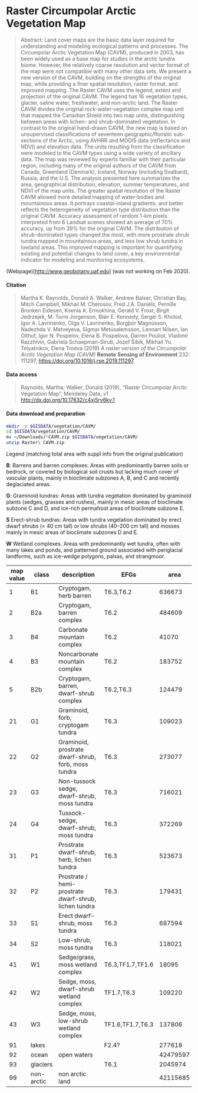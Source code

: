 # Raster Circumpolar Arctic Vegetation Map

> Abstract: Land cover maps are the basic data layer required for understanding and modeling ecological patterns and processes. The Circumpolar Arctic Vegetation Map (CAVM), produced in 2003, has been widely used as a base map for studies in the arctic tundra biome. However, the relatively coarse resolution and vector format of the map were not compatible with many other data sets. We present a new version of the CAVM, building on the strengths of the original map, while providing a finer spatial resolution, raster format, and improved mapping. The Raster CAVM uses the legend, extent and projection of the original CAVM. The legend has 16 vegetation types, glacier, saline water, freshwater, and non-arctic land. The Raster CAVM divides the original rock-water-vegetation complex map unit that mapped the Canadian Shield into two map units, distinguishing between areas with lichen- and shrub-dominated vegetation. In contrast to the original hand-drawn CAVM, the new map is based on unsupervised classifications of seventeen geographic/floristic sub-sections of the Arctic, using AVHRR and MODIS data (reflectance and NDVI) and elevation data. The units resulting from the classification were modeled to the CAVM types using a wide variety of ancillary data. The map was reviewed by experts familiar with their particular region, including many of the original authors of the CAVM from Canada, Greenland (Denmark), Iceland, Norway (including Svalbard), Russia, and the U.S. The analysis presented here summarizes the area, geographical distribution, elevation, summer temperatures, and NDVI of the map units. The greater spatial resolution of the Raster CAVM allowed more detailed mapping of water-bodies and mountainous areas. It portrays coastal-inland gradients, and better reflects the heterogeneity of vegetation type distribution than the original CAVM. Accuracy assessment of random 1-km pixels interpreted from 6 Landsat scenes showed an average of 70% accuracy, up from 39% for the original CAVM. The distribution of shrub-dominated types changed the most, with more prostrate shrub tundra mapped in mountainous areas, and less low shrub tundra in lowland areas. This improved mapping is important for quantifying existing and potential changes to land cover, a key environmental indicator for modeling and monitoring ecosystems.

(Webpage)[http://www.geobotany.uaf.edu] (was not working on Feb 2020).

#### Citation
> Martha K. Raynolds, Donald A. Walker, Andrew Balser, Christian Bay, Mitch Campbell, Mikhail M. Cherosov, Fred J.A. Daniëls, Pernille Bronken Eidesen, Ksenia A. Ermokhina, Gerald V. Frost, Birgit Jedrzejek, M. Torre Jorgenson, Blair E. Kennedy, Sergei S. Kholod, Igor A. Lavrinenko, Olga V. Lavrinenko, Borgþór Magnússon, Nadezhda V. Matveyeva, Sigmar Metúsalemsson, Lennart Nilsen, Ian Olthof, Igor N. Pospelov, Elena B. Pospelova, Darren Pouliot, Vladimir Razzhivin, Gabriela Schaepman-Strub, Jozef Šibík, Mikhail Yu. Telyatnikov, Elena Troeva (2019) *A raster version of the Circumpolar Arctic Vegetation Map (CAVM)* **Remote Sensing of Environment** 232: 111297, https://doi.org/10.1016/j.rse.2019.111297.

#### Data access

> Raynolds, Martha; Walker, Donald (2019), “Raster Circumpolar Arctic Vegetation Map”, Mendeley Data, v1 http://dx.doi.org/10.17632/c4xj5rv6kv.1

#### Data download and preparation

```sh
mkdir -p $GISDATA/vegetation/CAVM/
cd $GISDATA/vegetation/CAVM/
mv ~/Downloads/*CAVM.zip $GISDATA/vegetation/CAVM/
unzip Raster\ CAVM.zip

```

Legend (matching total area with suppl info from the original publication)


**B**: Barrens and barren complexes: Areas with predominantly barren soils or bedrock, or covered by biological soil crusts but lacking much cover of vascular plants, mainly in bioclimate subzones A, B, and C and recently deglaciated areas.

**G**: Graminoid tundras: Areas with tundra vegetation dominated by graminoid plants (sedges, grasses and rushes), mainly in mesic areas of bioclimate subzone C and D, and ice-rich permafrost areas of bioclimate subzone E.

**S** Erect-shrub tundras: Areas with tundra vegetation dominated by erect dwarf shrubs (< 40 cm tall) or low shrubs (40–200 cm tall) and mosses mainly in mesic areas of bioclimate subzones D and E.

**W** Wetland complexes. Areas with predominantly wet tundra, often with many lakes and ponds, and patterned ground associated with periglacial landforms, such as ice-wedge polygons, palsas, and strangmoor.

|map value|class|description|EFGs|area|
|---|---|---|---|---|
|1|B1|Cryptogam, herb barren|T6.3,T6.2|636673|
|2|B2a|Cryptogam, barren complex|T6.2|484609|
|3|B4|Carbonate mountain complex|T6.2|41070|
|4|B3|Noncarbonate mountain complex|T6.2|183752|
|5|B2b|Cryptogam, barren, dwarf-shrub complex|T6.2,T6.3|124479|
|21|G1|Graminoid, forb, cryptogam tundra|T6.3|109023|
|22|G2|Graminoid, prostrate dwarf-shrub, forb, moss tundra|T6.3|273077|
|23|G3|Non-tussock sedge, dwarf-shrub, moss tundra|T6.3|716021|
|24|G4|Tussock- sedge, dwarf-shrub, moss tundra|T6.3|372269|
|31|P1|Prostrate dwarf-shrub, herb, lichen tundra|T6.3|523673|
|32|P2|Prostrate / hemi-prostrate dwarf-shrub, lichen tundra|T6.3|179431|
|33|S1|Erect dwarf-shrub, moss tundra|T6.3|687594|
|34|S2|Low-shrub, moss tundra|T6.3|118021|
|41|W1|Sedge/grass, moss wetland complex|T6.3,TF1.7,TF1.6|18095|
|42|W2|Sedge, moss, dwarf-shrub wetland complex|TF1.7,T6.3|109220|
|43|W3|Sedge, moss, low-shrub wetland complex|TF1.6,TF1.7,T6.3|137806|
|91|lakes||F2.4?|277618|
|92|ocean|open waters||42479597|
|93|glaciers||T6.1|2045974|
|99|non-arctic|non arctic land||42115685|
